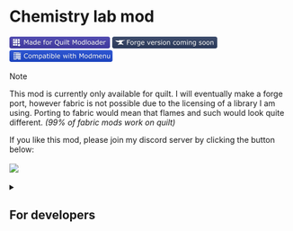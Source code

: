 # Chemistry lab mod
<a href="https://quiltmc.org/"><img src="./.github/assets/badges/made-for-quilt.svg" height="21px"></a> <a href="https://forums.minecraftforge.net"><img src="./.github/assets/badges/forge-coming-soon.svg" height="21px"></a> <a href="https://modrinth.com/mod/modmenu"><img src="./.github/assets/badges/compatible-with-modmenu.svg" height="21px"></a>

> [!NOTE]
> This mod is currently only available for quilt. I will eventually make a forge port, however fabric is not possible due to the licensing of a library I am using. Porting to fabric would mean that flames and such would look quite different. *(99% of fabric mods work on quilt)*

If you like this mod, please join my discord server by clicking the button below:
<br><br>
[![](https://dcbadge.vercel.app/api/server/qQYfX3sTyj?style=flat)](https://discord.gg/qQYfX3sTyj)

<details>
  <summary><h2>For developers</h2></summary>
  If you would like to use items, blocks and other things in your own mod, you can add Chemistry lab as a gradle dependency using one of the following methods:

 ### Using Jitpack:
In your `build.gradle` file, make sure you have included the jitpack maven repository, similar as to the following:
```groovy
repositories {
  maven { url 'https://jitpack.io' }
}

dependencies {
  implementation 'com.github.cph101:Chemistry-lab-mod:v1.0.1-1.19.2'
}
```
The dependency version may be inferred from the tag name of the github release you wish to use (See [latest](https://github.com/cph101/Chemistry-lab-mod/releases/latest))
</details>
